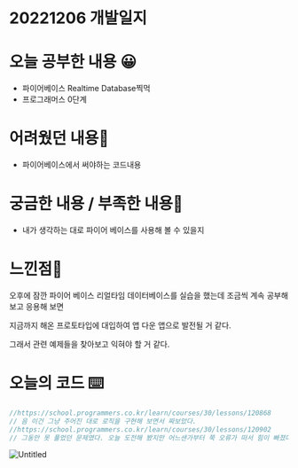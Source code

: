 # 20221206 개발일지

# 오늘 공부한 내용 😀

- 파이어베이스 Realtime Database찍먹
- 프로그래머스 0단계

# 어려웠던 내용🤯

- 파이어베이스에서 써야하는 코드내용

# 궁금한 내용 / 부족한 내용🤔

- 내가 생각하는 대로 파이어 베이스를 사용해 볼 수 있을지

# 느낀점🤨

오후에 잠깐 파이어 베이스 리얼타임 데이터베이스를 실습을 했는데 조금씩 계속 공부해 보고 응용해 보면

지금까지 해온 프로토타입에 대입하여 앱 다운 앱으로 발전될 거 같다.

그래서 관련 예제들을 찾아보고 익혀야 할 거 같다.

# 오늘의 코드 ⌨️

```swift
//https://school.programmers.co.kr/learn/courses/30/lessons/120868
// 음 이건 그냥 주어진 대로 로직을 구현해 보면서 짜보았다.
//https://school.programmers.co.kr/learn/courses/30/lessons/120902
// 그동안 못 풀었던 문제였다. 오늘 도전해 봤지만 어느샌가부터 쭉 오류가 떠서 힘이 빠졌다
```

![Untitled](https://user-images.githubusercontent.com/73868968/205974784-e50a0125-cb37-496f-8c5c-7953044eff76.png)
